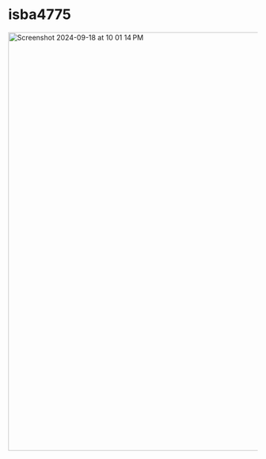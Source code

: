 # isba4775

<img width="846" alt="Screenshot 2024-09-18 at 10 01 14 PM" src="https://github.com/user-attachments/assets/fc0880bf-537c-4ee5-ab90-25c4f415557e">
